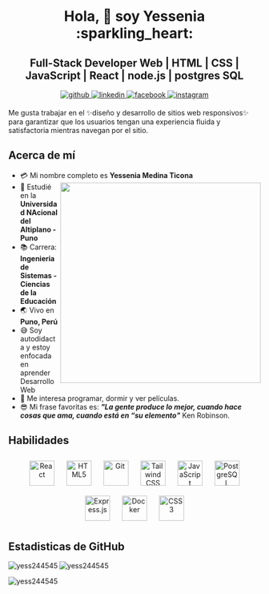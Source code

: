 <h1 align="center"> Hola, 👋 soy Yessenia :sparkling_heart:</h1>
<h2 align="center">Full-Stack Developer Web | HTML | CSS | JavaScript | React | node.js | postgres SQL</h2>
<div align="center">
  <a href="https://github.com/Yess244545"  target="_blank">
<img src=https://img.shields.io/badge/github-%2324292e.svg?&style=for-the-badge&logo=github&logoColor=white alt=github style="margin-bottom: 5px;" />
</a>
<a href="https://linkedin.com/in/yessenia-medina-ticona/" target="_blank">
<img src=https://img.shields.io/badge/linkedin-%231E77B5.svg?&style=for-the-badge&logo=linkedin&logoColor=white alt=linkedin style="margin-bottom: 5px;" />
</a>
<a href="https://www.facebook.com/yezsenhia.med" target="_blank">
<img src=https://img.shields.io/badge/facebook-%232E87FB.svg?&style=for-the-badge&logo=facebook&logoColor=white alt=facebook style="margin-bottom: 5px;" />
</a>
<a href="https://instagram.com/yessy_yex1/" target="_blank">
<img src=https://img.shields.io/badge/instagram-%23000000.svg?&style=for-the-badge&logo=instagram&logoColor=white alt=instagram style="margin-bottom: 5px;" />
</a>  
</div>


Me gusta trabajar en el ✨diseño y desarrollo de sitios web responsivos✨ para garantizar que los usuarios tengan una experiencia fluida y satisfactoria mientras navegan por el sitio.
<h2> Acerca de mí</h2>

- :credit_card: Mi nombre completo es **Yessenia Medina Ticona** <img src="https://media2.giphy.com/media/ule4vhcY1xEKQ/giphy.gif?cid=ecf05e47yj286c6fqyx8ihsa1lu4voc01ur8u0kjp6ij12bx&ep=v1_gifs_related&rid=giphy.gif&ct=g" width="400" align="right"/>
- :school: Estudié en la **Universidad NAcional del Altiplano - Puno**
- :books: Carrera: **Ingenieria de Sistemas - Ciencias de la Educación**
- :earth_asia: Vivo en **Puno, Perú**
- :sweat_smile: Soy autodidacta y estoy enfocada en aprender Desarrollo Web
- :monocle_face: Me interesa programar, dormir y ver películas.
- :sunglasses: Mi frase favoritas es: ***"La gente produce lo mejor, cuando hace cosas que ama, cuando está en “su elemento"*** Ken Robinson.

<h2> Habilidades</h2>

<div align="center">  
<a href="https://reactjs.org/" target="_blank"><img style="margin: 10px" src="https://profilinator.rishav.dev/skills-assets/react-original-wordmark.svg" alt="React" height="50" /></a>  
<a href="https://en.wikipedia.org/wiki/HTML5" target="_blank"><img style="margin: 10px" src="https://profilinator.rishav.dev/skills-assets/html5-original-wordmark.svg" alt="HTML5" height="50" /></a>  
<a href="https://github.com/" target="_blank"><img style="margin: 10px" src="https://profilinator.rishav.dev/skills-assets/git-scm-icon.svg" alt="Git" height="50" /></a>  
<a href="https://www.tailwindcss.com/" target="_blank"><img style="margin: 10px" src="https://profilinator.rishav.dev/skills-assets/tailwindcss.svg" alt="Tailwind CSS" height="50" /></a>  
<a href="https://www.javascript.com/" target="_blank"><img style="margin: 10px" src="https://profilinator.rishav.dev/skills-assets/javascript-original.svg" alt="JavaScript" height="50" /></a>  
<a href="https://www.postgresql.org/" target="_blank"><img style="margin: 10px" src="https://profilinator.rishav.dev/skills-assets/postgresql-original-wordmark.svg" alt="PostgreSQL" height="50" /></a>  
<a href="https://expressjs.com/" target="_blank"><img style="margin: 10px" src="https://profilinator.rishav.dev/skills-assets/express-original-wordmark.svg" alt="Express.js" height="50" /></a>  
<a href="https://www.docker.com/" target="_blank"><img style="margin: 10px" src="https://profilinator.rishav.dev/skills-assets/docker-original-wordmark.svg" alt="Docker" height="50" /></a>  
<a href="https://www.w3schools.com/css/" target="_blank"><img style="margin: 10px" src="https://profilinator.rishav.dev/skills-assets/css3-original-wordmark.svg" alt="CSS3" height="50" /></a>  
</div>


<h2> Estadisticas de GitHub</h2> 
<p><img align="left" src="https://github-readme-stats.vercel.app/api/top-langs?username=yess244545&show_icons=true&locale=en&layout=compact" alt="yess244545" /> </p>

<p> <img align="center" src="https://github-readme-stats.vercel.app/api?username=yess244545&show_icons=true&locale=en" alt="yess244545" /> </p>

<p><img align="center" src="https://github-readme-streak-stats.herokuapp.com/?user=yess244545&" alt="yess244545" /></p>  
